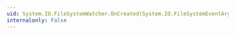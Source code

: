 ```yaml
---
uid: System.IO.FileSystemWatcher.OnCreated(System.IO.FileSystemEventArgs)
internalonly: False
---
```

